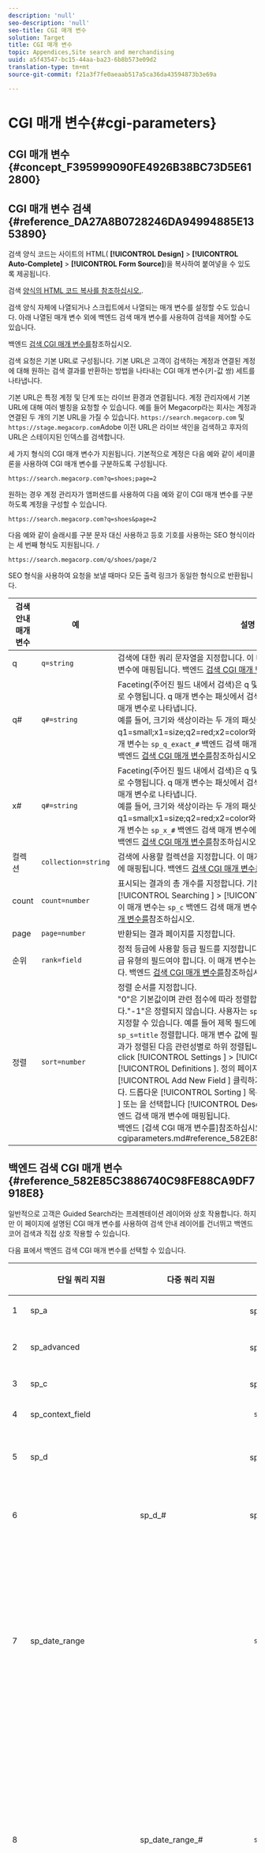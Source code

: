 ```yaml
---
description: 'null'
seo-description: 'null'
seo-title: CGI 매개 변수
solution: Target
title: CGI 매개 변수
topic: Appendices,Site search and merchandising
uuid: a5f43547-bc15-44aa-ba23-6b8b573e09d2
translation-type: tm+mt
source-git-commit: f21a3f7fe0aeaab517a5ca36da43594873b3e69a

---
```



# CGI 매개 변수{#cgi-parameters}

## CGI 매개 변수 {#concept_F395999090FE4926B38BC73D5E612800}

## CGI 매개 변수 검색 {#reference_DA27A8B0728246DA94994885E1353890}

검색 양식 코드는 사이트의 HTML( **[!UICONTROL Design]** > **[!UICONTROL Auto-Complete]** > **[!UICONTROL Form Source]**)을 복사하여 붙여넣을 수 있도록 제공됩니다.

검색 [양식의 HTML 코드 복사를 참조하십시오.](../c-about-auto-complete.md#task_A3A01EA800F24C0AA33902387E0362C7).

검색 양식 자체에 나열되거나 스크립트에서 나열되는 매개 변수를 설정할 수도 있습니다. 아래 나열된 매개 변수 외에 백엔드 검색 매개 변수를 사용하여 검색을 제어할 수도 있습니다.

백엔드 [검색 CGI 매개 변수를](../c-appendices/c-cgiparameters.md#reference_582E85C3886740C98FE88CA9DF7918E8)참조하십시오.

검색 요청은 기본 URL로 구성됩니다. 기본 URL은 고객이 검색하는 계정과 연결된 계정에 대해 원하는 검색 결과를 반환하는 방법을 나타내는 CGI 매개 변수(키-값 쌍) 세트를 나타냅니다.

기본 URL은 특정 계정 및 단계 또는 라이브 환경과 연결됩니다. 계정 관리자에서 기본 URL에 대해 여러 별칭을 요청할 수 있습니다. 예를 들어 Megacorp라는 회사는 계정과 연결된 두 개의 기본 URL을 가질 수 있습니다. `https://search.megacorp.com` 및 `https://stage.megacorp.com`Adobe 이전 URL은 라이브 색인을 검색하고 후자의 URL은 스테이지된 인덱스를 검색합니다.

세 가지 형식의 CGI 매개 변수가 지원됩니다. 기본적으로 계정은 다음 예와 같이 세미콜론을 사용하여 CGI 매개 변수를 구분하도록 구성됩니다.

`https://search.megacorp.com?q=shoes;page=2`

원하는 경우 계정 관리자가 앰퍼샌드를 사용하여 다음 예와 같이 CGI 매개 변수를 구분하도록 계정을 구성할 수 있습니다.

`https://search.megacorp.com?q=shoes&page=2`

다음 예와 같이 슬래시를 구분 문자 대신 사용하고 등호 기호를 사용하는 SEO 형식이라는 세 번째 형식도 지원됩니다. `/`

`https://search.megacorp.com/q/shoes/page/2`

SEO 형식을 사용하여 요청을 보낼 때마다 모든 출력 링크가 동일한 형식으로 반환됩니다.

| 검색 안내 매개 변수 | 예 | 설명 |
|--- |--- |--- |
| q | `q=string` | 검색에 대한 쿼리 문자열을 지정합니다. 이 매개 변수는 `sp_q` 백엔드 검색 매개 변수에 매핑됩니다.  백엔드 [검색 CGI 매개 변수를](../c-appendices/c-cgiparameters.md#reference_582E85C3886740C98FE88CA9DF7918E8)참조하십시오. |
| q# | `q#=string` | Faceting(주어진 필드 내에서 검색)은 q 및 x 매개 변수에 번호를 매기는 방식으로 수행됩니다.  q 매개 변수는 패싯에서 검색하는 용어를 해당 번호가 매겨진 x 매개 변수로 나타냅니다.<br>예를 들어, 크기와 색상이라는 두 개의 패싯이 있는 경우 q1=small;x1=size;q2=red;x2=color와 같은 것을 사용할 수 있습니다.  이 매개 변수는 `sp_q_exact_#` 백엔드 검색 매개 변수에 매핑됩니다.  <br>백엔드 [검색 CGI 매개 변수를](../c-appendices/c-cgiparameters.md#reference_582E85C3886740C98FE88CA9DF7918E8)참조하십시오. |
| x# | `q#=string` | Faceting(주어진 필드 내에서 검색)은 q 및 x 매개 변수에 번호를 매기는 방식으로 수행됩니다.  q 매개 변수는 패싯에서 검색하는 용어를 해당 번호가 매겨진 x 매개 변수로 나타냅니다. <br>예를 들어, 크기와 색상이라는 두 개의 패싯이 있는 경우 q1=small;x1=size;q2=red;x2=color와 같은 것을 사용할 수 있습니다.  이 매개 변수는 `sp_x_#` 백엔드 검색 매개 변수에 매핑됩니다.  <br>백엔드 [검색 CGI 매개 변수를](../c-appendices/c-cgiparameters.md#reference_582E85C3886740C98FE88CA9DF7918E8)참조하십시오. |
| 컬렉션 | `collection=string` | 검색에 사용할 컬렉션을 지정합니다.  이 매개 변수는 `sp_k` 백엔드 검색 매개 변수에 매핑됩니다.  백엔드 [검색 CGI 매개 변수를](../c-appendices/c-cgiparameters.md#reference_582E85C3886740C98FE88CA9DF7918E8)참조하십시오. |
| count | `count=number` | 표시되는 결과의 총 개수를 지정합니다.  기본값은 [!UICONTROL Settings ] > [!UICONTROL Searching ] > [!UICONTROL Searches ]에서 정의됩니다..  이 매개 변수는 `sp_c` 백엔드 검색 매개 변수에 매핑됩니다.  백엔드 [검색 CGI 매개 변수를](../c-appendices/c-cgiparameters.md#reference_582E85C3886740C98FE88CA9DF7918E8)참조하십시오. |
| page | `page=number` | 반환되는 결과 페이지를 지정합니다. |
| 순위 | `rank=field` | 정적 등급에 사용할 등급 필드를 지정합니다.  필드는 0보다 큰 연관성이 있는 등급 유형의 필드여야 합니다.  이 매개 변수는 `sp_sr` 백엔드 매개 변수에 매핑됩니다.  백엔드 [검색 CGI 매개 변수를](../c-appendices/c-cgiparameters.md#reference_582E85C3886740C98FE88CA9DF7918E8)참조하십시오. |
| 정렬 | `sort=number` | 정렬 순서를 지정합니다.<br>&quot;0&quot;은 기본값이며 관련 점수에 따라 정렬합니다.&quot;1&quot;은 날짜별로 정렬합니다.&quot;-1&quot;은 정렬되지 않습니다.  사용자는 `sp_s` 매개 변수 값에 대한 필드 이름을 지정할 수 있습니다.  예를 들어 제목 필드에 포함된 값에 따라 결과를 `sp_s=title` 정렬합니다. 매개 변수 값에 필드 이름을 사용하면 해당 필드별로 결과가 정렬된 다음 관련성별로 하위 정렬됩니다. ` sp_s `  To enable this feature, click [!UICONTROL Settings ] > [!UICONTROL Metadata ] > [!UICONTROL Definitions ]. 정의 페이지에서 특정 필드 이름을 [!UICONTROL Add New Field ] 클릭하거나 [!UICONTROL Edit ] 클릭합니다. 드롭다운 [!UICONTROL Sorting ] 목록에서 [!UICONTROL Ascending ] 또는 을 선택합니다 [!UICONTROL Descending ]. 이 매개 변수는 `sp_s` 백엔드 검색 매개 변수에 매핑됩니다. <br>백엔드 [검색 CGI 매개 변수를]참조하십시오.(../c-appendices/c-cgiparameters.md#reference_582E85C3886740C98CA9DF7918E8) |

## 백엔드 검색 CGI 매개 변수 {#reference_582E85C3886740C98FE88CA9DF7918E8}

일반적으로 고객은 Guided Search라는 프레젠테이션 레이어와 상호 작용합니다. 하지만 이 페이지에 설명된 CGI 매개 변수를 사용하여 검색 안내 레이어를 건너뛰고 백엔드 코어 검색과 직접 상호 작용할 수 있습니다.

다음 표에서 백엔드 검색 CGI 매개 변수를 선택할 수 있습니다.
<table> 
 <thead> 
  <tr> 
   <th colname="col1" class="entry"> </th> 
   <th colname="col2" class="entry"> <p>단일 쿼리 지원 </p> </th> 
   <th colname="col03" class="entry"> <p>다중 쿼리 지원 </p> </th> 
   <th colname="col3" class="entry"> <p>예 </p> </th> 
   <th colname="col4" class="entry"> <p>설명 </p> </th> 
  </tr> 
 </thead>
 <tbody> 
  <tr> 
   <td colname="col1"> <p>1 </p> </td> 
   <td colname="col2"> <p>sp_a </p> </td> 
   <td colname="col03"> <p> </p> </td> 
   <td colname="col3"> <p> <span class="codeph"> sp_a= 문자열 </span> </p> </td> 
   <td colname="col4"> <p>계정 번호 문자열을 지정합니다. 이 매개 변수는 필수이며 올바른 계정 번호 문자열이어야 합니다. 설정 &gt; 계정 옵션 &gt; 계정 설정에서 <span class="uicontrol"> 계정 번호 문자열을 찾을 수 </span><span class="uicontrol"> 있습니다 </span> <span class="uicontrol"> </span>. </p> </td> 
  </tr> 
  <tr> 
   <td colname="col1"> <p>2 </p> </td> 
   <td colname="col2"> <p>sp_advanced </p> </td> 
   <td colname="col03"> <p> </p> </td> 
   <td colname="col3"> <p> <span class="codeph"> sp_advanced= 0 또는 1 </span> </p> </td> 
   <td colname="col4"> <p>sp_advanced=1 <span class="codeph"> 이 쿼리와 함께 제출되면 </span> &lt;search-if-advanced&gt; <span class="codeph"> 태그와 검색 템플릿의 </span> &lt;/search-if-advanced&gt; <span class="codeph"> </span> 태그 사이의 모든 코드가 검색 양식에 사용됩니다. &lt;search-if-not-advanced&gt; <span class="codeph"> </span> 태그와 <span class="codeph"> &lt;/search-if-not-advanced&gt; </span> 태그 사이의 모든 코드는 무시됩니다. sp_advanced=0 <span class="codeph"> </span> (또는 다른 값)이 제출되면 &lt;search-if-advanced&gt; 템플릿 블록이 무시되고 &lt;search-if-not-advanced&gt; 템플릿 블록이 사용됩니다. </p> </td> 
  </tr> 
  <tr> 
   <td colname="col1"> <p>3 </p> </td> 
   <td colname="col2"> <p>sp_c </p> </td> 
   <td colname="col03"> <p> </p> </td> 
   <td colname="col3"> <p> <span class="codeph"> sp_c= 숫자 </span> </p> </td> 
   <td colname="col4"> <p>표시할 총 결과 수를 지정합니다. 기본값은 10입니다. </p> </td> 
  </tr> 
  <tr> 
   <td colname="col1"> <p>4 </p> </td> 
   <td colname="col2"> <p>sp_context_field </p> </td> 
   <td colname="col03"> <p> </p> </td> 
   <td colname="col3"> <p> <code> sp_context_field= <i>field</i> </code> </p> </td> 
   <td colname="col4"> <p>해당 필드에 대한 컨텍스트 정보를 수집합니다. 수집된 정보는 <span class="codeph"> &lt;search-context&gt; </span> 템플릿 태그를 통해 검색 결과로 출력됩니다. The default value is <span class="codeph"> body </span>. </p> </td> 
  </tr> 
  <tr> 
   <td colname="col1"> <p>5 </p> </td> 
   <td colname="col2"> <p>sp_d </p> </td> 
   <td colname="col03"> <p> </p> </td> 
   <td colname="col3"> <p> <span class="codeph"> sp_d= 유형 </span> </p> </td> 
   <td colname="col4"> <p>수행할 날짜 범위 검색 유형을 지정합니다. 유형의 가능한 값은 모두 해당됩니다. 즉, 날짜 범위 검색을 수행하지 않고, custom을 <span class="codeph"> 수행한다는 것을 의미하며, </span> sp_date_date_ <span class="codeph"> specific의 값을 사용하여 날짜를 검색해야 함을 나타냅니다. 이것은 </span>sp_date_date_ <span class="codeph"> specific의 값을 사용해야 한다는 것을 나타냅니다. 즉, 은 sp_date_start_start_Start_Sp의 값을 결정하며, Sp_start_End_Sp의 값을 결정하며, Cue_Cue_Cue_Cend_Cue_Cue의를를를를를를를를를를를를를를를를를를를를를를를를를를를를를를를를를를를를를를를를를를를를를를 </span><span class="codeph"> </span><span class="codeph"> </span><span class="codeph"> </span><span class="codeph"> </span> End_End_End_End_End_Cue_Cue 검색할 날짜 범위를 결정하는 데 사용됩니다. <span class="codeph"> sp_d </span> 는 검색 양식에 사용자 지정 범위( <span class="codeph"> sp_date_range를 통해)나 특정 시작 및 종료 날짜 범위에 따라 검색하는 옵션이 포함된 경우에만 필요합니다 </span>. </p> </td> 
  </tr> 
  <tr> 
   <td colname="col1"> <p>6 </p> </td> 
   <td colname="col2"> <p> </p> </td> 
   <td colname="col03"> <p> sp_d_# </p> </td> 
   <td colname="col3"> <p> <span class="codeph"> sp_d_#= type </span> </p> </td> 
   <td colname="col4"> <p>해당 <span class="codeph"> sp_q_# </span> 쿼리에 대해 수행할 날짜 범위 검색 유형을 지정합니다. "#"은 1과 16 사이의 숫자로 대체됩니다(예: <span class="codeph"> sp_d_8 </span>은 번호가 매겨진 쿼리 <span class="codeph"> sp_q_8 </span>). </p> <p>원하는 유형으로 유형을 <span class="codeph"> 설정할 수 있습니다. 즉, 날짜 범위 검색을 수행하지 않습니다. custom은 </span> sp_date_range_# 값이 검색 날짜를 결정하는 데 사용되었음을 나타내고, 구체적인 값을 <span class="codeph"> 나타내는, 즉 </span> sp_date_range_# 값이 사용되었음을 나타내며, 이 값은 SP_q_min_min_day를에, SP_cq에 포함됨을 나타내고, min_cq를를 <span class="codeph"> </span><span class="codeph"> </span><span class="codeph"> </span><span class="codeph"> </span><span class="codeph"> </span><span class="codeph"> </span> 를 _ max_q_month, max_year_year_를 사용하여 날짜 범위를 결정해야 합니다. 검색 양식에 사용자 지정 범위( <span class="codeph"> sp_date_range_#)나 특정 시작 및 종료 날짜 </span> 범위에 따라 검색할 수 있는 옵션이 포함된 경우에만 sp_d_# <span class="codeph"> </span>사용이 필요합니다. </p> </td> 
  </tr> 
  <tr> 
   <td colname="col1"> <p>7 </p> </td> 
   <td colname="col2"> <p>sp_date_range </p> </td> 
   <td colname="col03"> <p> </p> </td> 
   <td colname="col3"> <p> <code> sp_date_range= <i>number</i> </code> </p> </td> 
   <td colname="col4"> <p>검색에 적용할 사전 정의된 날짜 범위를 지정합니다. 0보다 크거나 같은 값은 오늘 이전에 검색할 일 수를 지정합니다. 예를 들어, "0"의 값은 "today"를, "1"의 값은 "today and yesterday"를, "30"의 값은 "지난 30일 이내"를 지정하는 등의 작업을 지정합니다. </p> <p>0 아래의 값은 다음과 같이 사용자 지정 범위를 지정합니다. </p> <p>-1 = "없음"으로, 날짜 범위를 지정하지 않는 것과 같습니다. </p> <p>-2 = "이번 주"로, 현재 주의 일요일부터 토요일까지 검색합니다. </p> <p>-3 = "지난 주"로, 현재 주 전 주의 일요일부터 토요일까지 검색합니다. </p> <p>-4 = "이번 달"이며 현재 월 내의 날짜를 검색합니다. </p> <p>-5 = "지난 달"이며, 현재 월 이전 달 내의 날짜를 검색합니다. </p> <p>-6 = "올해"로, 현재 연도 내의 날짜를 검색합니다. </p> <p>-7 = "Last year"로 이 값은 현재 연도 이전 년 내의 날짜를 검색합니다. </p> </td> 
  </tr> 
  <tr> 
   <td colname="col1"> <p>8 </p> </td> 
   <td colname="col2"> <p> </p> </td> 
   <td colname="col03"> <p>sp_date_range_# </p> </td> 
   <td colname="col3"> <p> <code> sp_date_range_#= <i>number</i> </code> </p> </td> 
   <td colname="col4"> <p>해당 <span class="codeph"> sp_q_# </span> 쿼리에 적용할 사전 정의된 날짜 범위를 지정합니다. "#"은 1과 16 사이의 숫자로 대체됩니다(예: <span class="codeph"> sp_date_range_8 </span>은 번호가 매겨진 쿼리 <span class="codeph"> sp_q_8 </span>). </p> <p>0보다 크거나 같은 값은 오늘 이전에 검색할 일 수를 지정합니다. 예를 들어 0의 값은 오늘 값을 지정합니다.값 1은 오늘 및 어제 지정합니다.값이 30이면 지난 30일 이내에 지정되는 등 </p> <p>0 아래의 값은 다음과 같이 사용자 지정 범위를 지정합니다. </p> <p>-1 = "없음"으로, 날짜 범위를 지정하지 않는 것과 같습니다. </p> <p>-2 = "이번 주"로, 현재 주의 일요일부터 토요일까지 검색합니다. </p> <p>-3 = "지난 주"로, 현재 주 전 주의 일요일부터 토요일까지 검색합니다. </p> <p>-4 = "이번 달"이며 현재 월 내의 날짜를 검색합니다. </p> <p>-5 = "지난 달"이며, 현재 월 이전 달 내의 날짜를 검색합니다. </p> <p>-6 = "올해"로, 현재 연도 내의 날짜를 검색합니다. </p> <p>-7 = "Last year"로 이 값은 현재 연도 이전 년 내의 날짜를 검색합니다. </p> </td> 
  </tr> 
  <tr> 
   <td colname="col1"> <p>9 </p> </td> 
   <td colname="col2"> <p>sp_dedupe_field </p> </td> 
   <td colname="col03"> <p> </p> </td> 
   <td colname="col3"> <p> <code> sp_dedupe_field= <i>fieldname</i> </code> </p> </td> 
   <td colname="col4"> <p>검색 결과를 중복 제거할 단일 필드를 지정합니다. 해당 필드의 중복 결과는 모두 검색 결과에서 제거됩니다. 예를 들어 <span class="codeph"> sp_dedupe_field=title에 </span>대해 주어진 제목에 대한 상위 결과만 검색 결과에 표시됩니다(두 개의 결과가 동일한 제목 필드 컨텐츠를 갖지는 않음). 다중 값(목록 허용) 유형 필드의 경우 전체 필드 내용이 비교에 사용됩니다. 필드를 하나만 지정할 수 있습니다. 필드 이름에 "테이블 한정자"를 사용할 수 없습니다. </p> </td> 
  </tr> 
  <tr> 
   <td colname="col1"> <p>10 </p> </td> 
   <td colname="col2"> <p>sp_e </p> </td> 
   <td colname="col03"> <p> </p> </td> 
   <td colname="col3"> <p> <span class="codeph"> sp_e= number </span> </p> </td> 
   <td colname="col4"> <p>쿼리 문자열에서 문자 수가 넘는 모든 단어에 대해 자동 와일드카드 확장이 수행되도록 지정합니다. 즉, <span class="codeph"> sp_e=5는 "query" 또는 "number"와 같이 5개 이상의 문자를 포함하는 단어를 와일드카드 문자 '*'로 확장하도록 </span> 지정하여 "query*" 또는 "number*"를 검색하는 것과 동일한 검색을 수행합니다. 문자 수가 적은 단어는 확장되지 않으므로 "word"에 대한 검색에는 자동 와일드카드 확장이 포함되지 않습니다. </p> </td> 
  </tr> 
  <tr> 
   <td colname="col1"> <p>11 </p> </td> 
   <td colname="col2"> <p> </p> </td> 
   <td colname="col03"> <p> sp_e_# </p> </td> 
   <td colname="col3"> <p> <span class="codeph"> sp_e_#= number </span> </p> </td> 
   <td colname="col4"> <p>해당 <span class="codeph"> </span> sp_q_# 쿼리 문자열에서 모든 단어에 대해 자동 와일드카드 확장이 수행되도록 지정합니다. 즉, <span class="codeph"> sp_e_2=5는 </span> sp_q_2 쿼리 문자열에서 "query" 또는 "number"와 같은 5개 이상의 문자가 포함된 단어를 와일드카드 문자 ' <span class="codeph"> * </span> <span class="codeph"> </span>'로 확장하도록 지정하여 "query*" 또는 "number*"를 검색하는 것과 동일한 검색을 수행합니다. 문자 수가 적은 단어는 확장되지 않으므로 <span class="codeph"> sp_q_2에서 "word"를 검색해도 자동 와일드카드 확장이 </span> 발생하지 않습니다. </p> </td> 
  </tr> 
  <tr> 
   <td colname="col1"> <p>12 </p> </td> 
   <td colname="col2"> <p>sp_end_day, sp_end_month, sp_end_year </p> </td> 
   <td colname="col03"> <p> </p> </td> 
   <td colname="col3"> <p> <code> sp_end_day= <i>number</i>,sp_end_month= <i>number</i>, sp_end_year= <i>number</i> </code> </p> </td> 
   <td colname="col4"> <p>이 세 개의 값은 검색에 대한 종료 날짜 범위를 지정하며 세트로 제공되어야 합니다. </p> </td> 
  </tr> 
  <tr> 
   <td colname="col1"> <p>13 </p> </td> 
   <td colname="col2"> <p>sp_f </p> </td> 
   <td colname="col03"> <p> </p> </td> 
   <td colname="col3"> <p> <span class="codeph"> sp_f= 문자열 </span> </p> </td> 
   <td colname="col4"> <p>쿼리 매개 변수 문자열( <span class="codeph"> sp_q </span>)의 문자 집합을 지정합니다. 이 문자열은 항상 검색 양식이 포함된 페이지의 문자 집합과 일치해야 합니다. </p> </td> 
  </tr> 
  <tr> 
   <td colname="col1"> <p>14 </p> </td> 
   <td colname="col2"> <p>sp_field_table </p> </td> 
   <td colname="col03"> <p> </p> </td> 
   <td colname="col3"> <p> <code> sp_field_ table=table: field,field... </code> </p> </td> 
   <td colname="col4"> <p>지정된 필드로 구성된 논리 데이터 테이블을 정의합니다. 예를 들어 "color", "size" 및 "price" 필드로 구성된 "items"라는 테이블이 다음과 같이 정의됩니다. </p> <p> <span class="codeph"> sp_field_table=items:color,size,price </span> </p> <p>논리 테이블은 "목록 허용"을 선택한 필드와 함께 가장 유용합니다(설정 &gt; 메타데이터 &gt; 정의 아래 <span class="uicontrol"></span> ) <span class="uicontrol"> . </span> <span class="uicontrol"> </span> 필드 이름을 값으로 가져오는 모든 CGI 매개 변수 및 템플릿 태그는 원할 경우, 테이블 이름 다음에 "."를 지정할 수 있습니다. 필드 이름 앞에 추가합니다(예: <span class="codeph"> sp_x_1=tabename.fieldname </span>). </p> <p>예를 들어 "large" 크기의 하나 이상의 "red" 항목이 포함된 문서를 검색하려면 다음을 사용할 수 있습니다. </p> <p> <code> sp_q_exact_1=red&amp;sp_x_1=items.color&amp; sp_q_exact_2=large&amp;sp_x_2=items.size&amp;sp_field_table=items:color,size,price </code> </p> </td> 
  </tr> 
  <tr> 
   <td colname="col1"> <p>15 </p> </td> 
   <td colname="col2"> sp_i </td> 
   <td colname="col03"> <p> </p> </td> 
   <td colname="col3"> <p> <span class="codeph"> sp_i= <span class="varname"> 값 </span></span> </p> </td> 
   <td colname="col4"> <p>보고서를 생성할 때 검색을 무시합니다. </p> <p>이 쿼리를 사용하여 사용자가 생성한 검색이나 관리자가 멤버 센터에서 생성하는 검색과 같은 특정 백엔드 검색을 마스크 처리할 수 있습니다. 최종 사용자는 이러한 유형의 검색을 생성하지 않으므로 다양한 Adobe Search&amp;Promote 보고서에 표시되지 않습니다. </p> <p>유효한 값은 <span class="codeph"> sp_i=1 </span> 및 <span class="codeph"> sp_i=2 </span>입니다. </p> </td> 
  </tr> 
  <tr> 
   <td colname="col1"> <p>16 </p> </td> 
   <td colname="col2"> <p>sp_k </p> </td> 
   <td colname="col03"> <p> </p> </td> 
   <td colname="col3"> <p> <span class="codeph"> sp_k= 문자열 </span> </p> </td> 
   <td colname="col4"> <p> 검색에 사용할 컬렉션을 지정합니다. 기본값은 컬렉션이 아닙니다. 즉, 검색에는 전체 사이트가 포함되어야 합니다. </p> <p>검색 <a href="../c-appendices/c-searchforms.md#reference_5A079AEEEFB84457892EF0870D0605C3" type="reference" format="dita" scope="local"> 양식에서 컬렉션 사용을 </a>참조하십시오. </p> </td> 
  </tr> 
  <tr> 
   <td colname="col1"> <p>17 </p> </td> 
   <td colname="col2"> <p>sp_l </p> </td> 
   <td colname="col03"> <p> </p> </td> 
   <td colname="col3"> <p> <span class="codeph"> sp_l= 문자열 </span> </p> </td> 
   <td colname="col4"> <p>쿼리 매개 변수 문자열( <span class="codeph"> sp_q </span>)의 언어를 지정합니다. ISO-639 언어 코드 뒤에 선택적으로 ISO-3166 국가 코드가 따르는 표준 로케일 ID가 <i> 문자열이어야 <span class="codeph"> </span></i> 합니다. 예를 들어, 영어의 경우 "en" 또는 "en_US", 일본어의 경우 "ja" 또는 "ja_JP"입니다. </p> </td> 
  </tr> 
  <tr> 
   <td colname="col1"> <p>18 </p> </td> 
   <td colname="col2"> <p>sp_literal </p> </td> 
   <td colname="col03"> <p> </p> </td> 
   <td colname="col3"> <p> <span class="codeph"> sp_literal= 0 또는 1 </span> </p> </td> 
   <td colname="col4"> <p> sp_ <span class="codeph"> literal=1을 </span> 설정하면 쿼리에서 단어를 해석할 수 있는 모든 기능이 일시적으로 비활성화됩니다. 이 매개 변수를 사용하면 동의어, 대체 단어 양식 및 유사 일치와 상관없이 쿼리의 문자 단어만 문서와 일치합니다. </p> <p>sp_literal=0 <span class="codeph"> </span> 은 의미가 없으며, 이 경우 무시됩니다. </p> <p>사전 <a href="../c-about-linguistics-menu/c-about-dictionaries.md#concept_B8028B71EC8144669614C64578EDB034" type="concept" format="dita" scope="local"> 정보를 참조하십시오 </a>. </p> </td> 
  </tr> 
  <tr> 
   <td colname="col1"> <p>19 </p> </td> 
   <td colname="col2"> <p>sp_m </p> </td> 
   <td colname="col03"> <p> </p> </td> 
   <td colname="col3"> <p> <span class="codeph"> sp_m= 번호 </span> </p> </td> 
   <td colname="col4"> <p> 요약이 표시되는지 여부를 지정합니다. 1은 yes, 0은 no입니다. 기본값은 1입니다. </p> </td> 
  </tr> 
  <tr> 
   <td colname="col1"> <p>20 </p> </td> 
   <td colname="col2"> <p>sp_n </p> </td> 
   <td colname="col03"> <p> </p> </td> 
   <td colname="col3"> <p> <span class="codeph"> sp_n= 숫자 </span> </p> </td> 
   <td colname="col4"> <p> 검색 결과를 시작하는 결과 수를 지정합니다. 기본값은 1입니다. </p> </td> 
  </tr> 
  <tr> 
   <td colname="col1"> <p>21 </p> </td> 
   <td colname="col2"> <p>sp_not_found_page </p> </td> 
   <td colname="col03"> <p> </p> </td> 
   <td colname="col3"> <p> <span class="codeph"> sp_not_found_page= url </span> </p> </td> 
   <td colname="col4"> <p> 검색 결과가 없는 경우 지정된 URL로 리디렉션할지 여부를 지정합니다. </p> </td> 
  </tr> 
  <tr> 
   <td colname="col1"> <p>22 </p> </td> 
   <td colname="col2"> <p>sp_p </p> </td> 
   <td colname="col03"> <p> </p> </td> 
   <td colname="col3"> <p> <span class="codeph"> sp_p= any/all/phrase </span> </p> </td> 
   <td colname="col4"> <p> 수행할 검색의 기본 유형을 지정합니다. 임의 사용은 쿼리 문자열에서 단어가 들어 있는 문서를 검색하는 <span class="codeph"> </span> 것을 의미합니다. 모두를 사용하면 쿼리 문자열의 모든 단어가 포함된 문서를 검색할 <span class="codeph"> </span> 수 있습니다. 구문의 사용은 쿼리 문자열이 인용된 구문으로 처리되고 모든 사용자 입력 따옴표가 무시됨을 <span class="codeph"> </span> 의미합니다. </p> <p>구문 <span class="codeph"> 및 </span> 모든 <span class="codeph"> </span>경우 검색어 앞에 있는 "+" 및 "-"의 사양이 비활성화되어 해당 문자가 무시됩니다. sp_p가 <span class="codeph"> </span> 없거나 빈 문자열 또는 임의의 문자열로 설정된 경우 표준 "+" 및 "-" 단어 접두사가 허용됩니다. </p> <p>검색에서 더하기("+") 및 빼기("-") 사용에 대한 자세한 내용은 검색 팁 설명을 참조하십시오. </p> <p><a href="../c-about-settings-menu/c-about-searching-menu.md#concept_207105CF26B1448F8A3D223787C56AB8" type="concept" format="dita" scope="local">검색 정보</a>를 참조하십시오 . </p> <p>sp_p <span class="codeph"> </span> 매개 변수 사용에 대한 예는 샘플 고급 검색 양식을 참조하십시오. </p> <p>고급 <a href="../c-appendices/c-searchforms.md#reference_82E1051918744EBA88A01E9E6AE42C4A" type="reference" format="dita" scope="local"> 검색 양식 샘플링을 참조하십시오 </a>. </p> </td> 
  </tr> 
  <tr> 
   <td colname="col1"> <p>23 </p> </td> 
   <td colname="col2"> <p> </p> </td> 
   <td colname="col03"> <p> sp_p_# </p> </td> 
   <td colname="col3"> <p> <span class="codeph"> sp_p_#= any/all/phrase </span> </p> </td> 
   <td colname="col4"> <p>해당 <span class="codeph"> sp_q_# </span> 쿼리를 사용하여 수행할 기본 검색 유형을 지정합니다. "#"은 1과 16 사이의 숫자로 대체됩니다(예: <span class="codeph"> sp_p_8 </span> 은 번호가 매겨진 쿼리 <span class="codeph"> sp_q_8 </span>). 임의 사용은 쿼리 문자열의 단어가 들어 있는 문서를 반환한다는 <span class="codeph"> </span> 것을 의미합니다. 모두를 사용하면 쿼리 문자열의 모든 단어가 포함된 문서를 <span class="codeph"> </span> 반환합니다. 구문의 사용은 쿼리 문자열을 전체 구문으로 간주하는 <span class="codeph"> </span> 것을 의미합니다(모든 사용자 입력 인용 부호는 무시됨). </p> <p>모든 <span class="codeph"> 또는 </span> 구문을 지정하면 검색어 앞에 더하기 기호 및 빼기 기호가 <span class="codeph"> </span>무시됩니다. sp_p_# <span class="codeph"> 을 생략하거나 빈 문자열 또는 </span> 임의의 문자열로 설정하면 <span class="codeph"> </span>표준 "+" 및 "-" 접두사가 허용됩니다. </p> </td> 
  </tr> 
  <tr> 
   <td colname="col1"> <p>24 </p> </td> 
   <td colname="col2"> <p>sp_pt </p> </td> 
   <td colname="col03"> <p> </p> </td> 
   <td colname="col3"> <p> <code> sp_pt= <i>exact/equivalent/compatible</i> </code> </p> </td> 
   <td colname="col4"> <p> 적용할 대상 일치 유형을 지정합니다. 정확한 <span class="codeph"> 정확성을 </span> 사용하면 타겟 컨텐츠 내의 쿼리 문자열과 정확히 일치하는 문서에서만 yield target이 일치함을 의미합니다. 단어의 순서가 중요하지 않다는 점을 제외하면 <span class="codeph"> 이와 같은 </span> 의미의 사용은 정확히 일치합니다. 호환을 사용하면 <span class="codeph"> sp_p </span> 매개 변수의 값을 기반으로 대상 일치 유형이 자동으로 <span class="codeph"> </span> 설정됩니다. 이 사용은 <span class="codeph"> sp_p </span> 구문이 <span class="codeph"> 모두 </span> 정확히 사용되고, 그 외의 경우에는 그에 상응하는 구문이 <span class="codeph"> </span> <span class="codeph"> </span><span class="codeph"> </span> 모두 사용된 경우에 사용됩니다. sp_pt의 기본값은 <span class="codeph"> 호환됩니다 </span> <span class="codeph"> </span>. </p> </td> 
  </tr> 
  <tr> 
   <td colname="col1"> <p>25 </p> </td> 
   <td colname="col2"> <p> </p> </td> 
   <td colname="col03"> <p>sp_pt_# </p> </td> 
   <td colname="col3"> <p> <code> sp_pt_#= <i>exact/equivalent/compatible</i> </code> </p> </td> 
   <td colname="col4"> <p>해당 <span class="codeph"> sp_q_# </span> 쿼리에 적용할 대상 일치 유형을 지정합니다. "#"은 1과 16 사이의 숫자로 대체됩니다(예: <span class="codeph"> sp_p_8 </span> 은 번호가 매겨진 쿼리 <span class="codeph"> sp_q_8 </span>). 정확한 <span class="codeph"> 정확성을 </span> 사용하면 타겟 컨텐츠 내의 쿼리 문자열과 정확히 일치하는 문서에서만 yield target이 일치함을 의미합니다. 단어의 순서가 중요하지 않다는 점을 제외하고, <span class="codeph"> 이와 </span> 같은 단어의 사용은 <span class="codeph"> 정확한 </span>것과 같습니다. 호환되는 <span class="codeph"> 유형을 사용하면 해당 </span> sp_p_# <span class="codeph"> </span> 매개 변수의 값을 기반으로 대상 일치 유형이 자동으로 설정됩니다. <span class="codeph"> exact </span> 는 <span class="codeph"> sp_p_# </span> 이 모두 또는 구문인 경우 사용되며, 그 외에는 <span class="codeph"> 이에 상응하는 </span> 것이 사용됩니다. sp_pt_#의 기본값은 <span class="codeph"> 호환됩니다 </span> <span class="codeph"> </span>. </p> </td> 
  </tr> 
  <tr> 
   <td colname="col1"> <p>26 </p> </td> 
   <td colname="col2"> <p>sp_q </p> </td> 
   <td colname="col03"> <p> </p> </td> 
   <td colname="col3"> <p> <span class="codeph"> sp_q= 문자열 </span> </p> </td> 
   <td colname="col4"> <p> 검색에 대한 쿼리 문자열을 지정합니다. 빈 문자열을 사용하면 결과가 표시되지 않습니다. </p> </td> 
  </tr> 
  <tr> 
   <td colname="col1"> <p>27 </p> </td> 
   <td colname="col2"> <p> </p> </td> 
   <td colname="col03"> <p>sp_q_# </p> </td> 
   <td colname="col3"> <p> <span class="codeph"> sp_q_#= text </span> </p> </td> 
   <td colname="col4"> <p>이 매개 변수를 사용하면 검색 양식에 여러 쿼리를 만들 수 있습니다. sp_q_# <span class="codeph"> </span> 매개 변수에는 지정된 번호가 지정된 쿼리에 사용할 쿼리 문자열이 포함됩니다. 검색 요청은 최대 16개의 서로 다른 번호가 매겨진 쿼리( <span class="codeph"> sp_q_1 </span> 에서 <span class="codeph"> sp_q_16 </span>)를 참조할 수 있습니다. </p> <p>예를 들어 다음 양식을 제출하면 "great" 및 "books"라는 단어가 포함된 모든 문서가 반환됩니다. </p> <p> <code class="syntax html"> Search&nbsp;for:&nbsp;&lt;input&nbsp;type="text"&nbsp;name="sp_q"&nbsp;value="great"&gt; 
      Search&nbsp;for:&nbsp;&lt;input&nbsp;type="text"&nbsp;name="sp_q_1"&nbsp;value="books"&gt; </code> </p> </td> 
  </tr> 
  <tr> 
   <td colname="col1"> <p>28 </p> </td> 
   <td colname="col2"> <p>sp_q_day, sp_q_month, sp_q_year </p> </td> 
   <td colname="col03"> <p> sp_q _day_#, sp_q _month_#, sp_q _year_# </p> </td> 
   <td colname="col3"> <p> <span class="codeph"> sp_q_day= 정수 값 </span> </p> <p> <span class="codeph"> sp_q_month= 정수 값 </span> </p> <p> <span class="codeph"> sp_q_year= 정수 값 </span> </p> <p> <span class="codeph"> sp_q_day_#= 정수 값 </span> </p> <p> <span class="codeph"> sp_q_month_#= 정수 값 </span> </p> <p> <span class="codeph"> sp_q_year_#= 정수 값 </span> </p> </td> 
   <td colname="col4"> <p>이러한 매개 변수는 특정 쿼리의 정확한 날짜를 지정하는 데 사용됩니다. sp_day <span class="codeph"> , </span>sp_q_month <span class="codeph"> 및 </span>sp_q_year <span class="codeph"> 매개 변수가 기본 쿼리( </span> <span class="codeph"> </span>sp_q)에 적용됩니다. </p> <p># <span class="codeph"> 매개 </span>변수는 1과 16 사이의 숫자로 바뀝니다(예: 번호가 매겨진 쿼리 <span class="codeph"> sp_q_6 </span><span class="codeph"> </span>에 적용되는 sp_q_day_6). 기본적으로 모든 날짜는 그리니치 평균 시간을 기준으로 검색됩니다. </p> <p>다음 코드 섹션에서는 "Jan"이라는 이름의 문서에서 "주황색"이라는 단어를 검색할 수 있습니다. PublishDate라는 사용자 정의 필드의 첫 번째, <span class="codeph"> 2000" </span>: </p> <p> <code class="syntax html"> &lt;input&nbsp;type="hidden"&nbsp;name="sp_x_1"&nbsp;value="PublishDate"&gt; Search&nbsp;for:&nbsp;&lt;input&nbsp;type="text"&nbsp;name="sp_q"&nbsp;value="orange"&gt;On&nbsp;:&nbsp;&lt;input&nbsp;type="text"&nbsp;name="sp_q_day_1"&nbsp;size="2"&nbsp;value="1"&gt;&nbsp;Day&lt;input&nbsp;type="text"&nbsp;name="sp_q_month_1"&nbsp;size="2"&nbsp;value="1"&gt;&nbsp;Month &lt;input&nbsp;type="text"&nbsp;name="sp_q_year_1"&nbsp;size="4"&nbsp;value="2000"&gt;&nbsp;Year&nbsp; </code> </p> </td> 
  </tr> 
  <tr> 
   <td colname="col1"> <p>29 </p> </td> 
   <td colname="col2"> <p>sp_q_location </p> </td> 
   <td colname="col03"> <p>sp_q_location_# </p> </td> 
   <td colname="col3"> <p> <code> sp_q_location=<i>latitude/longitude</i> OR <i>areacode</i> OR <i>zipcode</i> </code> </p> <p> <code> sp_q_location_#= <i>latitude/longitude</i> OR <i>areacode</i> OR <i>zipcode</i> </code> </p> </td> 
   <td colname="col4"> <p>이러한 매개 변수는 위치를 주 쿼리 또는 번호 매김 쿼리와 연결합니다. sp_q_location의 사용은 기본 쿼리인 <span class="codeph"> sp_q_location_# </span> (여기서 # <span class="codeph"> </span> <span class="codeph"> </span> 는 1-16의 숫자로 대체됨)에 영향을 주므로 지정된 번호가 있는 쿼리에 영향을 줍니다. 이러한 매개 변수는 각 사이트 페이지에 대해 인덱스화된 위치 데이터에 대해 최소 및/또는 최대 근거리 검색을 수행하는 데 사용됩니다. 값의 형식은 해석을 결정합니다. </p> <p>DDD(3자리) 형식의 값은 미국 전화 번호로 해석됩니다.DDDD 또는 DDDDD-DDD 형식의 값은 US zipcode로 해석됩니다.그리고 DD.DDD DDD.DDD 형식의 값은 위도/경도 쌍으로 해석됩니다. 각 값에 대해 기호가 필요합니다. 예를 들어 +38.6317+120.5509는 위도 38.6317, 경도 120.5509를 지정합니다. </p> <p>근접 <a href="../c-appendices/r-about-proximity-search.md#reference_45AC6BB50609431ABD31DA46EE65360D" type="reference" format="dita" scope="local"> 검색 정보를 참조하십시오 </a>. </p> </td> 
  </tr> 
  <tr> 
   <td colname="col1"> <p>30 </p> </td> 
   <td colname="col2"> <p>sp_q_max_related_distance </p> </td> 
   <td colname="col03"> <p>sp_q_max_related_distance _# </p> </td> 
   <td colname="col3"> <p> <code> sp_q_max_relevant_distance= <i>value</i> </code> </p> <p> <code> sp_q_max_relevant_distance_#= <i>value</i> </code> </p> </td> 
   <td colname="col4"> <p>이러한 매개 변수는 근접 검색에 적용되는 관련성 계산을 제어합니다. sp_q_max_related_distance <span class="codeph"> 를 사용하면 기본 쿼리인 </span> sp_q_max_related_distance_ <span class="codeph"> #(여기서 # </span> <span class="codeph"> </span> 가 1에서 16까지의 숫자로 대체됨)에 영향을 주고, 지정된 번호가 지정된 쿼리에 영향을 줍니다. </p> <p>sp_q_max_related_distance의 기본값은 100 <span class="codeph"> </span> 입니다. </p> <p>근접 구성 요소에 대한 완벽한 연관성 점수는 0의 거리를 나타냅니다. 근접 구성 요소에 대한 최소 관련성 점수는 지정된 <span class="codeph"> sp_q_max_related_distance_# </span> 값 바로 위의 거리를 나타냅니다. </p> <p>근접 <a href="../c-appendices/r-about-proximity-search.md#reference_45AC6BB50609431ABD31DA46EE65360D" type="reference" format="dita" scope="local"> 검색 정보를 참조하십시오 </a>. </p> </td> 
  </tr> 
  <tr> 
   <td colname="col1"> <p>31 </p> </td> 
   <td colname="col2"> <p>sp_q_min_day, sp_q_min_month, sp_q_min_year </p> <p>sp_q_max_day, sp_q_max_month, sp_q_max_year </p> </td> 
   <td colname="col03"> <p>sp_q_min_day_#, sp_q_min_month_#, sp_q_min_year_# </p> <p> sp_q_max_day_#, sp_q_max_month_#, sp_q_max_year_# </p> </td> 
   <td colname="col3"> <p> <code> sp_q_min_day=<i>integer value</i> </code> </p> <p> <code> sp_q_min_month=<i>integer value</i> </code> </p> <p> <code> sp_q_min_year=<i>integer value</i> </code> </p> <p> <code> sp_q_max_day=<i>integer value</i> </code> </p> <p> <code> sp_q_max_month=<i>integer value</i> </code> </p> <p> <code> sp_q_max_year=<i>integer value</i> </code> </p> <p> <code> sp_q_min_day_#=<i>integer value</i> </code> </p> <p> <code> sp_q_min_month_#=<i>integer value</i> </code> </p> <p> <code> sp_q_min_year_#=<i>integer value</i> </code> </p> <p> <code> sp_q_max_day_#=<i>integer value</i> </code> </p> <p> <code> sp_q_max_month_#=<i>integer value</i> </code> </p> <p> <code> sp_q_max_year_#=<i>integer value</i> </code> </p> </td> 
   <td colname="col4"> <p>이러한 매개 변수는 특정 쿼리에 대한 최소 및 최대 날짜 범위를 설정하는 데 사용됩니다. sp_min_day, <span class="codeph"> _q_min_ </span>month, <span class="codeph"> _q_min_ </span>, <span class="codeph"> sp_day_day, </span><span class="codeph"> </span><span class="codeph"> </span><i></i> <span class="codeph"> </span>_q_max_q_max_month, andMax_q max_month, andSp_max_yearSP의 기본 쿼리( sp_q 기본 쿼리)에 매개 변수가 적용됩니다. </p> <p>매개 변수 <span class="codeph"> 이름의 </span>#은 1과 16 사이의 숫자로 바뀝니다(예: <span class="codeph"> sp_q_min_day_6 </span> 은 번호가 매겨진 쿼리 <span class="codeph"> sp_q_6 </span>). </p> <p>최소 날짜, 최대 날짜 또는 최소 및 최대 날짜 모두를 지정하는 것은 합법적입니다. 그러나 지정된 최소 또는 최대 세트의 경우 세 개의 날짜 매개 변수(일, 월 및 년)를 모두 지정해야 합니다. 기본적으로 모든 날짜는 그리니치 평균 시간을 기준으로 검색됩니다. </p> <p>다음 코드 섹션에서는 2000년 1월 1일부터 2000년 12월 31일 사이의 날짜가 있는 문서에서 "주황색"이라는 단어를 검색할 수 <span class="codeph"> 있습니다 </span>. </p> <p> <code class="syntax html"> &lt;input&nbsp;type="hidden"&nbsp;name="sp_x_1"&nbsp;value="PublishDate"&gt;Search&nbsp;for:&nbsp;&lt;input&nbsp;type="text"&nbsp;name="sp_q"&nbsp;value="orange"&gt;Between:&nbsp;&lt;input&nbsp;type="text"&nbsp;name="sp_q_min_day_1"&nbsp;size="2"&nbsp;value="1"&gt;&nbsp;Start&nbsp;Day&lt;input&nbsp;type="text"&nbsp;name="sp_q_min_month_1"&nbsp;size="2"&nbsp;value="1"&gt;&nbsp;Start&nbsp;Month 
      &lt;input&nbsp;type="text"&nbsp;name="sp_q_min_year_1"&nbsp;size="4"&nbsp;value="2000"&gt;&nbsp;Start&nbsp;Year 
      And:&nbsp;&lt;input&nbsp;type="text"&nbsp;name="sp_q_max_day_1"&nbsp;size="2"&nbsp;value="31"&gt;&nbsp;End&nbsp;Day 
      &lt;input&nbsp;type="text"&nbsp;name="sp_q_max_month_1"&nbsp;size="2"&nbsp;value="12"&gt;&nbsp;End&nbsp;Month 
      &lt;input&nbsp;type="text"&nbsp;name="sp_q_max_year_1"&nbsp;size="4"&nbsp;value="2000"&gt;&nbsp;End&nbsp;Year </code> </p> </td> 
  </tr> 
  <tr> 
   <td colname="col1"> <p>32 </p> </td> 
   <td colname="col2"> <p>sp_q_min, sp_q_max </p> </td> 
   <td colname="col03"> <p>sp_q _min_#, sp_q _max_#, sp_q _exact_# </p> </td> 
   <td colname="col3"> <p> <span class="codeph"> sp_q_min= 값 </span> </p> <p> <span class="codeph"> sp_q_max= 값 </span> </p> <p> <span class="codeph"> sp_q_min_#= 값 </span> </p> <p> <span class="codeph"> sp_q_max_#= 값 </span> </p> <p> <span class="codeph"> sp_q_exact_#=value </span> </p> </td> 
   <td colname="col4"> <p>이러한 매개 변수는 주 쿼리 또는 번호 매기기에 적용할 최소(및/또는 최대) 값을 지정합니다. sp_q_min, <span class="codeph"> sp_q_max 및 </span>sp_q_exact의 사용은 기본 쿼리( <span class="codeph"> </span><span class="codeph"> </span> <span class="codeph"> </span>sp_q)에 영향을 줍니다. </p> <p>매개 변수 <span class="codeph"> 이름의 </span>#을 1에서 16 사이의 숫자로 바꿉니다(예: <span class="codeph"> sp_q_min_8 </span> 은 번호가 매겨진 쿼리 <span class="codeph"> sp_q_8 </span>에 적용됩니다). </p> <p>sp_q_exact_# <span class="codeph"> 의 사용은 </span> sp_q_min_# <span class="codeph"> 및 </span> sp_q_max_# <span class="codeph"> </span> 를 동일한 값으로 지정하는 축약입니다. sp_q_exact_# <span class="codeph"> 을 지정하면 해당 </span> sp_q_min_# <span class="codeph"> 또는 </span> sp_q_max_# <span class="codeph"> </span> 매개 변수가 모두 무시됩니다. </p> <p>sp_q_min_# <span class="codeph"> , </span>sp_q_max_# <span class="codeph"> 및 </span> sp_q_exact_# <span class="codeph"> </span> 매개 변수는 선택적으로 여러 개의 "|" 구분 값을 지정할 수 있습니다. 예를 들어 "color" 필드 내에서 녹색 또는 빨간색 값이 포함된 문서를 검색하려면 다음을 수행합니다. <span class="codeph"> ...&amp;sp_q_exact_1=green|red&amp;sp_x_1=color </span>입니다. </p> </td> 
  </tr> 
  <tr> 
   <td colname="col1"> <p>33 </p> </td> 
   <td colname="col2"> <p>sp_q_nocp </p> </td> 
   <td colname="col03"> <p>sp_q_nocp _# </p> </td> 
   <td colname="col3"> <p> <span class="codeph"> sp_q_nocp= 1 또는 0 </span> </p> <p> <span class="codeph"> sp_q_nocp_#= 1 또는 0 </span> </p> </td> 
   <td colname="col4"> <p>기본 매개 변수 값은 <span class="codeph"> 0입니다. </span> 즉, 일반 구문 확장이 수행됩니다. </p> <p>해당 검색 쿼리에 대해 <span class="codeph"> 1로 </span> 설정하면 일반 구문 확장이 수행되지 않습니다. </p> <p>sp_q_nocp를 사용하는 <span class="codeph"> 것은 기본 검색 쿼리 매개 변수 </span> sp_q <span class="codeph"> </span>에 영향을 줍니다. 번호가 매겨진 검색 쿼리에 이 매개 변수를 적용하려면 매개 변수 이름의 <span class="codeph"> # </span> 을 해당 번호로 바꿉니다. 예를 들어 <span class="codeph"> sp_q_nocp_8 </span> 은 번호가 매겨진 검색 쿼리 <span class="codeph"> sp_q_8 </span>에 적용됩니다. </p> <p> 
     <!--See also <xref href="c_about_common_phrases.xml#concept_4946E53586DF492EAEB1B7F757FD440F" format="dita" scope="local">About Common Phrases</xref>--> </p> </td> 
  </tr> 
  <tr> 
   <td colname="col1"> <p>34 </p> </td> 
   <td colname="col2"> <p>sp_q_required </p> </td> 
   <td colname="col03"> <p>sp_q_required _# </p> </td> 
   <td colname="col3"> <p> <span class="codeph"> sp_q_required= 1 또는 0 또는 -1 </span> </p> <p> <span class="codeph"> sp_q_required_#= 1 또는 0 또는 -1 </span> </p> </td> 
   <td colname="col4"> <p>이 매개 변수는 결과 페이지에서 문서를 반환하기 위해 해당 쿼리에서 일치를 (1), 5월 또는 (-1)이 발생하지 않아야 하는지 여부를 결정합니다. </p> <p>sp_q_required의 사용은 기본 쿼리( <span class="codeph"> sp_q </span> <span class="codeph"> </span>)에 영향을 줍니다. </p> <p>번호가 매겨진 쿼리에 적용하려면 매개 변수 이름의 <span class="codeph"> #을 해당 번호로 바꿉니다(예: </span> sp_q_required_8 <span class="codeph"> 은 번호가 매겨진 쿼리 </span> sp_q_8 <span class="codeph"> </span>에 적용). 매개 변수의 기본값은 1(일치해야 함)입니다. </p> <p>사용자 정의 "platform" 필드에 "calc"라는 단어를 포함하지만 HTML에 "mac", "win" 또는 "all"을 포함하지 않는 문서를 검색하려면 HTML 검색 양식에 다음 줄이 포함될 수 있습니다. </p> <p> <code class="syntax html"> &lt;input&nbsp;type="hidden"&nbsp;name="sp_x_1"&nbsp;value="platform"&gt; 
      Search&nbsp;for:&nbsp;&lt;input&nbsp;type="text"&nbsp;name="sp_q"&nbsp;value="calc"&gt; 
      Exclude:&nbsp;&lt;input&nbsp;type="text"&nbsp;name="sp_q_1"&nbsp;value="mac&nbsp;win&nbsp;all"&gt; 
      &lt;input&nbsp;type="hidden"&nbsp;name="sp_q_required_1"&nbsp;value="-1"&gt; </code> </p> </td> 
  </tr> 
  <tr> 
   <td colname="col1"> <p>35 </p> </td> 
   <td colname="col2"> <p>sp_redirect_if_one_result </p> </td> 
   <td colname="col03"> <p> </p> </td> 
   <td colname="col3"> <p> <code> sp_redirect_ 
      if_one_result= <i>0 or 1</i> </code> </p> </td> 
   <td colname="col4"> <p>검색 결과가 하나만 있는 경우 검색 결과 URL로 리디렉션할지 여부를 지정합니다. </p> </td> 
  </tr> 
  <tr> 
   <td colname="col1"> <p>36 </p> </td> 
   <td colname="col2"> <p>sp_referrer </p> </td> 
   <td colname="col03"> <p> </p> </td> 
   <td colname="col3"> <p> <span class="codeph"> sp_referrer= url </span> </p> </td> 
   <td colname="col4"> <p>검색에 대한 레퍼러 URL을 지정합니다. 검색 결과가 검색 양식과 동일한 사이트로 다시 연결되는 검색 다시 작성 규칙에 유용합니다. </p> <p>기본값은 브라우저가 제공하는 표준 CGI HTTP_REFERRER 값입니다. </p> </td> 
  </tr> 
  <tr> 
   <td colname="col1"> <p>37 </p> </td> 
   <td colname="col2"> <p>sp_ro </p> </td> 
   <td colname="col03"> <p> </p> </td> 
   <td colname="col3"> <p> <span class="codeph"> sp_ro= <span class="varname"> 필드 </span>:연관성 <span class="varname"> </span></span> </p> </td> 
   <td colname="col4"> <p>필드 이름당 검색 시간, 연관성 컨트롤을 선택적으로 사용할 수 있습니다. 매개 변수 <span class="codeph"> 이름의 </span> 로는 "관련성 재정의"를 나타냅니다. 매개 변수는 하나 이상의 필드 이름을 허용하며, 그 다음에 콜론 문자를 사용하고 0-10의 관련성 값을 사용합니다. </p> <p>예를 들어, 고객이 검색을 수행할 때 필드 이름 "body"에 대한 연관성 값을 10으로 설정하려면 다음과 같이 매개 변수가 나타납니다. </p> <p> <span class="codeph"> sp_ro=body:10 </span> </p> <p>또는 매개 변수 문자열에서 여러 필드 관련성 무시를 지정하려면 파이프 구분 기호를 사용할 수 있습니다. 예를 들어, 고객이 검색을 수행할 때 필드 이름 "body" 및 "title"에 대한 연관성 값을 9로 설정하려면 매개 변수가 다음과 같이 표시됩니다. </p> <p> <span class="codeph"> sp_ro=body:9|title:9 </span> </p> <p> <p>참고: 연결된 검색에 포함되지 않은 필드를 지정해도 아무런 효과가 없습니다. 예를 들어 <span class="codeph"> sp_ro=title:10 </span>을 설정했지만 <span class="codeph"> 제목 </span> 필드 이름이 검색되지 않으면 <span class="codeph"> </span> sp_ro 매개 변수에 영향을 주지 않습니다. 즉, <span class="codeph"> </span> sp_ro 매개 변수를 사용하여 필드 이름을 지정하면 해당 필드가 자동으로 검색되지 않습니다.대신 필드의 관련 연관성 설정만 무시합니다. </p> </p> <p>미리 <a href="../c-about-settings-menu/c-about-metadata-menu.md#task_0A7657B63596421BB6DB3ED44F827AB3" type="task" format="dita" scope="local"> 정의된 메타 태그 필드 또는 사용자 정의 메타 태그 필드 편집을 참조하십시오 </a>. </p> <p>쿼리 <a href="../c-about-rules-menu/c-about-query-cleaning-rules.md#concept_17F3CDDC3C8A4128AF092A82B777B86C" type="concept" format="dita" scope="local"> 정리 규칙 정보를 참조하십시오 </a>. </p> </td> 
  </tr> 
  <tr> 
   <td colname="col1"> <p>38 </p> </td> 
   <td colname="col2"> <p>sp_s </p> </td> 
   <td colname="col03"> <p> </p> </td> 
   <td colname="col3"> <p> <span class="codeph"> sp_s= number </span> </p> </td> 
   <td colname="col4"> <p>정렬 순서를 지정합니다. 0은 기본값이며 관련성 점수로 정렬하는 수단입니다. 하나는 날짜별로 정렬하는 것을 의미하고 -1은 정렬하지 않는 것을 의미합니다. </p> <p>sp_s <span class="codeph"> </span> 매개 변수의 값에 대한 필드 이름을 지정할 수 있습니다. 예를 들어 <span class="codeph"> sp_s=title은 제목 필드에 포함된 값에 따라 결과를 </span> 정렬합니다. sp_s 매개 변수의 값에 필드 이름을 사용하면 <span class="codeph"> </span> 해당 필드별로 결과가 정렬된 다음 관련성별로 하위 정렬됩니다. </p> <p>참조된 필드 정렬을 [설정] &gt; [메타데이터 설정] &gt; [ <span class="uicontrol"> 내림차순 정의]에서 [오름차순] </span> 또는 [ <span class="uicontrol"> 오름차순]으로 설정하여 이 기능을 활성화할 </span> 수 <span class="uicontrol"> </span> <span class="uicontrol"> </span> <span class="uicontrol"> </span> 있습니다. </p> <p>검색 양식에서 <span class="codeph"> sp_s </span> 매개 변수를 여러 번 설정하여 단일 쿼리에 여러 정렬 필드를 할당할 수도 있습니다. 다음 템플릿 줄은 검색 결과를 먼저 아티스트 이름별로 정렬한 다음 앨범 이름별로 정렬한 다음 트랙 이름별로 정렬합니다. </p> <p> <code class="syntax html"> &lt;input&nbsp;type="hidden"&nbsp;name="sp_s"&nbsp;value="artist"&gt; 
      &lt;input&nbsp;type="hidden"&nbsp;name="sp_s"&nbsp;value="album"&gt; 
      &lt;input&nbsp;type="hidden"&nbsp;name="sp_s"&nbsp;value="track"&gt; 
      Search&nbsp;for:&nbsp;&lt;input&nbsp;type="text"&nbsp;name="sp_q"&nbsp;value="Music&nbsp;Search"&gt; </code> </p> <p>또한 필드 이름 앞에 테이블 이름 한정자를 지정하여 테이블 일치 필드 데이터를 정렬할 수 있습니다(예: items.price). 테이블 일치에 대한 자세한 내용은 <span class="codeph"> sp_field_table </span> 매개 변수를 참조하십시오. </p> <p>근접 방식으로 검색하는 경우 "근접 출력 필드"를 지정하여 근접 결과에 따라 결과를 정렬할 수 있습니다. </p> <p>근접 <a href="../c-appendices/r-about-proximity-search.md#reference_45AC6BB50609431ABD31DA46EE65360D" type="reference" format="dita" scope="local"> 검색 정보를 참조하십시오 </a>. </p> </td> 
  </tr> 
  <tr> 
   <td colname="col1"> <p>39 </p> </td> 
   <td colname="col2"> <p>sp_sr </p> </td> 
   <td colname="col03"> <p> </p> </td> 
   <td colname="col3"> <p> <span class="codeph"> sp_sr= 필드 </span> </p> </td> 
   <td colname="col4"> <p>정적 등급에 사용할 등급 필드를 지정합니다. 필드는 0보다 큰 연관성이 있는 등급 유형의 필드여야 합니다. 쿼리에 <span class="codeph"> </span> sp_sr 매개 변수가 제공되지 않으면 등급 유형의 필드가 자동으로 선택됩니다. </p> <p>특정 쿼리에 대한 정적 등급을 비활성화하려면 <span class="codeph"> sp_sr에 대해 NULL 값을 포함하십시오(예: </span> &lt;input type="hidden" name="sp_sr" value=""&gt; <span class="codeph"> </span>). </p> </td> 
  </tr> 
  <tr> 
   <td colname="col1"> <p>40 </p> </td> 
   <td colname="col2"> <p>sp_sfvl_field </p> </td> 
   <td colname="col03"> <p> </p> </td> 
   <td colname="col3"> <p> <span class="codeph"> sp_sfvl_field= 문자열 </span> </p> </td> 
   <td colname="col4"> <p>검색 템플릿의 <span class="codeph"> &lt;search-field-value-list&gt; </span> 태그와 함께 사용할 필드의 이름을 지정합니다. </p> <p>여러 <span class="codeph"> sp_sfvl_field </span> 매개 변수를 지정할 수 있습니다. </p> </td> 
  </tr> 
  <tr> 
   <td colname="col1"> <p>41 </p> </td> 
   <td colname="col2"> <p> sp_sfvl_df_count </p> </td> 
   <td colname="col03"> <p> </p> </td> 
   <td colname="col3"> <p> <span class="codeph"> sp_sfvl_df_count= <span class="varname"> &lt;integer_value&gt; </span></span> </p> </td> 
   <td colname="col4"> <p> 
     <!--NEW 2/2/2014-->이 검색에 대해 최대 <span class="codeph"> &lt;integer_value&gt; <span class="varname"></span> search-field-value-list </span> dynamic-facet 필드를 <span class="codeph"> </span> 요청합니다. </p> <p>기본값은 0입니다. 허용되는 최대 값은 주어진 인덱스에 대해 정의된 동적 패싯 필드, 동적 패싯 필드 필드 수입니다. 0보다 작은 정수 값은 0으로 처리됩니다. dynamic-facet-field-count 위에 지정된 정수 값은 <span class="codeph"> dynamic-facet-field-count </span> <span class="codeph"> </span>로 제한됩니다. 정수가 아닌 값은 무시됩니다.이 값은 기본값으로 처리됩니다. </p> <p>지정된 슬라이스의 검색은 이 슬라이스의 <span class="codeph"> 동적 패싯 필드 수 </span> 값의 최대 허용 <span class="codeph"> sp_sfvl_df_count </span> 값으로 제한됩니다. 슬라이스 결과를 병합할 때 <span class="codeph"> sp_sfvl_df_count의 유효 최대 </span> 값은 모든 슬라이스에 걸쳐 실제 <span class="codeph"> sp_sfvl_df_count </span> 의 최대 최대값입니다. </p> <p>동적 <a href="../c-about-design-menu/c-about-dynamic-facets.md#task_D17F484130E448258100BAC1EEC53F39" format="dita" scope="local"> 패싯 구성을 참조하십시오 </a>. </p> </td> 
  </tr> 
  <tr> 
   <td colname="col1"> <p>42 </p> </td> 
   <td colname="col2"> <p> sp_sfvl_df_exclude </p> </td> 
   <td colname="col03"> <p> </p> </td> 
   <td colname="col3"> <p> </p> <p> <span class="codeph"> sp_sfvl_df_exclude= &lt; <span class="varname"> field_name </span>&gt;[|&lt; <span class="varname"> field_name </span> &gt; </span>|... </p> </td> 
   <td colname="col4"> <p> 이 검색에 대해 제외할 특정 동적 패싯 필드 목록을 지정합니다. </p> <p>기본적으로 모든 동적 패싯 필드가 고려됩니다. </p> <p>동적 <a href="../c-about-design-menu/c-about-dynamic-facets.md#task_D17F484130E448258100BAC1EEC53F39" format="dita" scope="local"> 패싯 구성을 참조하십시오 </a>. </p> </td> 
  </tr> 
  <tr> 
   <td colname="col1"> <p>43 </p> </td> 
   <td colname="col2"> <p> sp_sfvl_df_include </p> </td> 
   <td colname="col03"> <p> </p> </td> 
   <td colname="col3"> <p> </p> <p> <span class="codeph"> sp_sfvl_df_include= &lt; <span class="varname"> field_name </span>&gt;[|&lt; <span class="varname"> field_name </span> </span>&gt;|... </p> </td> 
   <td colname="col4"> <p> 검색 결과에 포함할 특정 동적 패싯 필드 목록을 지정합니다. </p> <p> <p>참고: sp_ <span class="codeph"> sfvl_df_count </span> 매개 변수는 <span class="codeph"> sp_sfvl_df_include를 통해 지정된 모든 것을 포함하여 반환할 동적 패싯 필드의 총 수를 </span>결정합니다. 즉, <span class="codeph"> sp_sfvl_df_include를 사용하면 반환된 동적 패싯 필드의 총 수가 </span> sp_sfvl_df_count를 초과할 <span class="codeph"> </span>수 없습니다. </p> </p> <p>동적 <a href="../c-about-design-menu/c-about-dynamic-facets.md#task_D17F484130E448258100BAC1EEC53F39" format="dita" scope="local"> 패싯 구성을 참조하십시오 </a>. </p> </td> 
  </tr> 
  <tr> 
   <td colname="col1"> <p>44 </p> </td> 
   <td colname="col2"> <p>sp_staged </p> </td> 
   <td colname="col03"> <p> </p> </td> 
   <td colname="col3"> <p> <span class="codeph"> sp_staged= 0 또는 1 </span> </p> </td> 
   <td colname="col4"> <p>sp_staged=1 <span class="codeph"> </span> 이 쿼리와 함께 제출되면 실행되는 쿼리는 스테이지된 검색입니다. </p> <p>단계 검색은 인덱스 및 템플릿을 포함하여 현재 스테이징된 모든 구성 요소를 사용합니다. </p> </td> 
  </tr> 
  <tr> 
   <td colname="col1"> <p>45 </p> </td> 
   <td colname="col2"> <p>sp_start_day, sp_start_month, sp_start_year </p> </td> 
   <td colname="col03"> <p> </p> </td> 
   <td colname="col3"> <p> <span class="codeph"> sp_start_day= number </span> </p> <p> <span class="codeph"> sp_start_month= number </span> </p> <p> <span class="codeph"> sp_start_year= number </span> </p> </td> 
   <td colname="col4"> <p>이 세 개의 값은 검색에 대한 시작 날짜 범위를 지정하고 세트로 제공합니다. </p> </td> 
  </tr> 
  <tr> 
   <td colname="col1"> <p>46 </p> </td> 
   <td colname="col2"> <p> </p> </td> 
   <td colname="col03"> <p>sp_추천_q </p> </td> 
   <td colname="col3"> <p> <span class="codeph"> sp_suggest_q= number </span> </p> </td> 
   <td colname="col4"> <p>sp_suggest_q <span class="codeph"> 매개 변수는 </span> sp_q[_#] <span class="codeph"> </span> 매개 변수를 확인하여 제안 서비스와 함께 사용할 수 있습니다. </p> <p>sp_suggest_q의 기본값은 <span class="codeph"> 0입니다. 즉, 검색 엔진은 </span> sp_q <span class="codeph"> </span> 값을 사용하여 제안을 결정합니다. </p> <p>sp_ <span class="codeph"> suggest_q=1을 </span> 설정하여 <span class="codeph"> sp_q_1 값을 </span> 사용하여 제안 등을 결정합니다. </p> </td> 
  </tr> 
  <tr> 
   <td colname="col1"> <p>47 </p> </td> 
   <td colname="col2"> <p>sp_t </p> </td> 
   <td colname="col03"> <p> </p> </td> 
   <td colname="col3"> <p> <span class="codeph"> sp_t= 문자열 </span> </p> </td> 
   <td colname="col4"> <p>사용할 전송 템플릿을 지정합니다. </p> <p>이 매개 변수는 검색 계정의 각 영역에 대해 다른 검색 전송 템플릿을 사용하여 웹 사이트 전체에서 핵심 검색 결과의 모양을 제어하려는 경우 유용합니다. </p> <p>기본 전송 템플릿은 "검색"입니다. </p> <p>웹 <a href="../c-appendices/c-templates.md#reference_12AAB3B9F4C74C11956F1DBA95714C2F" type="reference" format="dita" scope="local"> 사이트에 대한 여러 전송 템플릿 관리를 참조하십시오 </a>. </p> </td> 
  </tr> 
  <tr> 
   <td colname="col1"> <p>48 </p> </td> 
   <td colname="col2"> <p>sp_trace </p> </td> 
   <td colname="col03"> <p> </p> </td> 
   <td colname="col3"> <p> <span class="codeph"> sp_trace= 0 또는 1 </span> </p> </td> 
   <td colname="col4"> <p>sp_stage=1 <span class="codeph"> 로 설정되면 시뮬레이터에서 핵심 검색 추적 기능을 </span>활성화합니다. </p> <p>시뮬레이터 <a href="../c-about-simulator.md#concept_020AA6751E32421A96A3455508364C7E" format="dita" scope="local"> 정보를 참조하십시오 </a>. </p> <p> <p>참고: 이 매개 변수를 지정하지 않으면 핵심 검색에서 추적 정보를 수집하지 않으며 관련 핵심 검색 템플릿 태그에는 출력이 없습니다. </p> </p> </td> 
  </tr> 
  <tr> 
   <td colname="col1"> <p>49 </p> </td> 
   <td colname="col2"> <p>sp_w, sp_w_control </p> </td> 
   <td colname="col03"> <p> </p> </td> 
   <td colname="col3"> <p> <code> sp_w= <i>sound-alike-enable</i> </code> </p> <p> <code> sp_w_control=<i>sound-alike-control</i> </code> </p> </td> 
   <td colname="col4"> <p>이 특정 쿼리에 대해 유사한 일치를 활성화하거나 비활성화하도록 지정합니다. </p> <p>'Exact'에 대한 sp_w_control은 무시됩니다. 유사한 검색은 비활성화되어 있습니다. </p><p>'동일함'에 대한 sp_w_control이 무시되었습니다. 유사 일치 사용</p><p>다른 항목에 대한 sp_w_control은 1입니다. 유사한 검색은 비활성화되어 있습니다. </p><p>Anything에 대한 sp_w_control은 다른 어떤 것입니다. 유사 일치 기능이 활성화되었습니다. </p>sp_w_control <span class="codeph"> </span> 매개 변수를 사용하면 사운드 유사 일치를 최종 사용자가 제어할 수 있도록 부정적인 글자나 긍정적으로 쓰인 확인란을 만들 수 있습니다. </p> <p>sp_w_control=0 <span class="codeph"> 을 사용하는 경우 다음 예와 같이 </span> sp_w <span class="codeph"> </span> 매개 변수를 설정하는 데 부정적인 내용의 확인란이 사용됩니다. </p> <p> <code class="syntax html"> &lt;input&nbsp;type=hidden&nbsp;name="sp_w_control"&nbsp;value="0"&gt;&lt;input&nbsp;type=checkbox&nbsp;name="sp_w"&nbsp;value="exact"&gt;No&nbsp;Sound-Alike&nbsp;matching </code> </p> <p>sp_w_control=1을 <span class="codeph"> 사용하는 경우 </span> sp_w <span class="codeph"> </span> 매개 변수를 다음과 같이 설정하는 데 긍정적인 내용의 확인란이 사용됩니다. </p> <p> <code class="syntax html"> &lt;input&nbsp;type=hidden&nbsp;name="sp_w_control"&nbsp;value="1"&gt;&lt;input&nbsp;type=checkbox&nbsp;name="sp_w"&nbsp;value="alike"&gt;Sound-Alike&nbsp;matching </code> </p> <p>sp_w_control 및 <span class="codeph"> sp_w </span> <span class="codeph"> </span> 매개 변수 사용에 대한 자세한 예는 샘플 고급 검색 양식을 참조하십시오. </p> <p>고급 <a href="../c-appendices/c-searchforms.md#reference_82E1051918744EBA88A01E9E6AE42C4A" type="reference" format="dita" scope="local"> 검색 양식 샘플링을 참조하십시오 </a>. </p> </td> 
  </tr> 
  <tr> 
   <td colname="col1"> <p>50 </p> </td> 
   <td colname="col2"> <p>sp_x </p> </td> 
   <td colname="col03"> <p> </p> </td> 
   <td colname="col3"> <p> <span class="codeph"> sp_x= 필드 </span> </p> </td> 
   <td colname="col4"> <p>쿼리 문자열을 검색할 필드를 지정합니다. 임의)는 모든 필드를 검색한다는 의미입니다. title은 검색 전용 제목 필드를 의미합니다. desc는 검색만 문서 설명 필드를 의미합니다. 키는 문서 키워드만 검색함을 의미합니다. body는 본문 텍스트만 검색함을 의미합니다. alt는 대체 텍스트만 검색함을 의미합니다. url은 URL 값만 검색함을 의미합니다. target은 검색 대상 키워드만 의미합니다. 이러한 경우 해당 <span class="codeph"> sp_q 매개 변수 내의 "text:", "desc:", "keys:", "body:", "alt:", "url:" 및 "target:" 필드 접두사는 </span> 무시됩니다. sp_x가 <span class="codeph"> </span> 없거나 빈 문자열 또는 임의의 문자열로 설정된 경우 표준 사용자 필드 접두사가 허용됩니다. 필드 접두사에 대한 자세한 내용은 검색 팁 설명을 참조하십시오. </p> <p><a href="../c-about-settings-menu/c-about-searching-menu.md#concept_207105CF26B1448F8A3D223787C56AB8" type="concept" format="dita" scope="local">검색 정보</a>를 참조하십시오 . </p> <p>sp_x 매개 변수를 사용하는 예제는 <span class="codeph"> 고급 검색 양식 </span> 설명 샘플을 참조하십시오. </p> <p>고급 <a href="../c-appendices/c-searchforms.md#reference_82E1051918744EBA88A01E9E6AE42C4A" type="reference" format="dita" scope="local"> 검색 양식 샘플링을 참조하십시오 </a>. </p> <p>[옵션] &gt; [메타데이터 정의]에서 [ <span class="uicontrol"> 기본적으로 검색]으로 설정된 모든 필드를 검색할 수 있습니다. [옵션] </span> &gt; [ <span class="uicontrol"> 메타데이터 정의]에서 sp_ </span> <span class="uicontrol"> </span> <span class="uicontrol"> </span> <span class="codeph"> </span>x=any를 설정하는 쿼리를 만들 수 있습니다. 사전 및 사용자 정의 필드 모두 <span class="codeph"> sp_x </span> 매개 변수의 값으로 사용할 수 있습니다. </p> <p>또한 <span class="codeph"> sp_x </span> 매개 변수를 여러 번 설정하여 단일 쿼리에 여러 필드를 할당할 수도 있습니다. 다음 템플릿 줄을 사용하면 "Great Books"에 대해 "title"과 "author" 필드를 모두 쿼리할 수 있습니다. </p> <p> <code class="syntax html"> &lt;input&nbsp;type="hidden"&nbsp;name="sp_x"&nbsp;value="title"&gt;&lt;input&nbsp;type="hidden"&nbsp;name="sp_x"&nbsp;value="author"&gt;Search&nbsp;for:&nbsp;&lt;input&nbsp;type="text"&nbsp;name="sp_q"&nbsp;value="Great&nbsp;Books"&gt; </code> </p> </td> 
  </tr> 
  <tr> 
   <td colname="col1"> <p>51 </p> </td> 
   <td colname="col2"> <p> </p> </td> 
   <td colname="col03"> <p>sp_x_# </p> </td> 
   <td colname="col3"> <p> <span class="codeph"> sp_x_#= field-name </span> </p> </td> 
   <td colname="col4"> <p>이 매개 변수는 해당 <span class="codeph"> sp_q_# </span> 쿼리에서 검색할 필드를 지정합니다. # <span class="codeph"> 는 1~16 사이의 숫자(예: <span class="codeph"> sp_x_8 </span> </span> <span class="codeph"> </span>)로 바뀝니다. 필드 이름은 사전 또는 사용자 정의 필드입니다. </p> <p>특정 번호가 있는 쿼리에 대해 <span class="codeph"> _x_# 매개 변수가 제공되지 않으면 [설정] &gt; [메타데이터 검색]에 설정된 </span> 기본 검색으로 정의된 모든 필드가 해당 쿼리에 의해 검색되는 SP <span class="uicontrol"> 의 [기본 설정] &gt; [메타데이터 검색됨]에 </span> <span class="uicontrol"> </span> <span class="uicontrol"> </span> <span class="uicontrol"> </span> 설정되어 있습니다. </p> <p>예를 들어, 다음 양식을 제출하면 "작성" 필드에 "Fitzgerald"라는 단어가 포함된 모든 문서가 반환됩니다. </p> <p> <code class="syntax html"> Search&nbsp;for:&nbsp;&lt;input&nbsp;type="text"&nbsp;name="sp_q"&nbsp;value="great"&gt;&lt;input&nbsp;type="hidden"&nbsp;name="sp_x_1"&nbsp;value="author"&gt;Search&nbsp;only&nbsp;documents&nbsp;written&nbsp;by:&nbsp;&lt;input&nbsp;type="text"&nbsp;name="sp_q_1"&nbsp;value="Fitzgerald"&gt; </code> </p> <p>단일 검색 요청에서 동일한 <span class="codeph"> sp_x </span> 또는 <span class="codeph"> sp_x_# </span> 매개 변수의 인스턴스를 두 개 이상 제공하여 여러 필드 이름을 특정 쿼리 또는 숫자 쿼리와 연결할 수 있습니다. </p> <p>예를 들어 "body" 필드와 "keys" 필드 모두에서 "flower"라는 단어를 검색하려면 다음 정보가 포함된 검색 양식을 만들 수 있습니다. </p> <p> <code class="syntax html"> &lt;input&nbsp;type="hidden"&nbsp;name="sp_x_1"&nbsp;value="body"&gt;&lt;input&nbsp;type="hidden"&nbsp;name="sp_x_1"&nbsp;value="keys"&gt;Search&nbsp;for:&nbsp;&lt;input&nbsp;type="text"&nbsp;name="sp_q_1"&nbsp;value="flower"&gt; </code> </p> </td> 
  </tr> 
 </tbody> 
</table>

## 백엔드 검색 CGI 매개 변수 사용의 일반적인 예 {#section_260012BBC2514CC9A8E02E53DE8B41EE}

다음 링크는 검색 쿼리로 &quot;음악&quot;을 사용하여 검색을 시작하고 모든 기본 매개 변수를 사용합니다. URL은 가독성을 위해 두 줄로 분할됩니다. HTML에서 이 링크는 모두 한 줄에 있어야 합니다.

```
<a href="https://search.atomz.com/search/?sp_q=Music&sp_a=sp99999999"> 
Testing...</a>
```

동일한 기능은 일반적으로 양식에 정의되어 있습니다.

```
<form action="https://search.atomz.com/search/"> 
<input size=12 name="sp_q" value="Music"><br> 
<input type=hidden name="sp_a" value="sp99999999"> 
<input type=submit value="Search"><br> 
</form>
```

일반적으로 검색을 시작할 때 기본 매개 변수를 사용해야 합니다. 이렇게 하면 첫 번째 페이지가 표시되고 연관성을 기준으로 정렬되며 고객이 다른 페이지와 옵션을 선택할 수 있습니다. 사이트의 검색 양식에 컬렉션에 대한 옵션이 포함되어 있는 경우 컬렉션 이름을 매개 변수로 전달합니다.

## 백엔드 검색 CGI 매개 변수 사용에 대한 자세한 예 {#section_5FA3C620D5124FB2AB28857F8D8473F6}

다음 양식 쿼리는 결과부터 시작하는 `25` 결과를 표시합니다 `10`. 요약이 표시되지 않고 정렬 순서는 날짜별로 지정되며 이름이 지정된 컬렉션이 `support` 사용됩니다. 지난 30일 이내에 발급된 문서만 반환됩니다.

```
<form action="https://search.atomz.com/search/"> 
<input size=12 name="sp_q"><br> 
<input type=hidden name="sp_a" value="sp99999999"> 
<input type=submit value="Search"><br> 
<input type=hidden name=sp_n value=10> 
<input type=hidden name=sp_c value=25> 
<input type=hidden name=sp_m value=0> 
<input type=hidden name=sp_s value=1> 
<input type=hidden name=sp_k value="support"> 
<input type=hidden name=sp_date_range value=30> 
</form>
```

